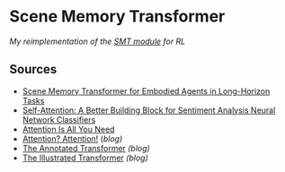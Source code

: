 # Scene Memory Transformer
*My reimplementation of the [SMT module](https://arxiv.org/abs/1903.03878) for RL*

## Sources
- [Scene Memory Transformer for Embodied Agents in Long-Horizon Tasks](https://arxiv.org/abs/1903.03878)
- [Self-Attention: A Better Building Block for Sentiment Analysis Neural
Network Classifiers](https://aclweb.org/anthology/W18-6219)
- [Attention Is All You Need](https://arxiv.org/abs/1706.03762)
- [Attention? Attention!](https://lilianweng.github.io/lil-log/2018/06/24/attention-attention.html) (*blog)*
- [The Annotated Transformer](http://nlp.seas.harvard.edu/2018/04/01/attention.html) *(blog)*
- [The Illustrated Transformer](http://jalammar.github.io/illustrated-transformer/) *(blog)*
